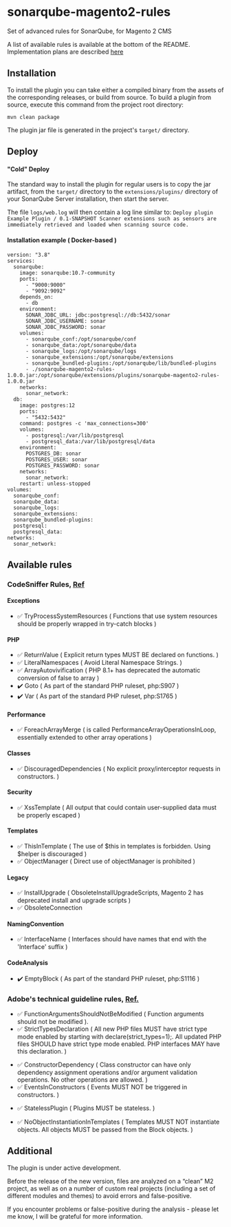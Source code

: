 # sonarqube-magento2-rules
<p>Set of advanced rules for SonarQube, for Magento 2 CMS<p>
<p> A list of available rules is available at the bottom of the README. Implementation plans are described 
<a href="https://github.com/rostilos/sonarqube-magento2-rules/blob/main/docs/TODO.md">
  here
</a>
</p>

<h2>Installation</h2>
To install the plugin you can take either a compiled binary from the assets of the corresponding releases, or build from source.
To build a plugin from source, execute this command from the project root directory:

`mvn clean package`

The plugin jar file is generated in the project's `target/` directory.

<h2>Deploy</h2>
<h4>"Cold" Deploy</h4>

The standard way to install the plugin for regular users is to copy the jar artifact, from the `target/` directory to the `extensions/plugins/` directory of your SonarQube Server installation, then start the server.

The file `logs/web.log` will then contain a log line similar to:
`Deploy plugin Example Plugin / 0.1-SNAPSHOT
Scanner extensions such as sensors are immediately retrieved and loaded when scanning source code.`

<h4>Installation example ( Docker-based )</h4>

````
version: "3.8"
services:
  sonarqube:
    image: sonarqube:10.7-community
    ports:
      - "9000:9000"
      - "9092:9092"
    depends_on:
      - db
    environment:
      SONAR_JDBC_URL: jdbc:postgresql://db:5432/sonar
      SONAR_JDBC_USERNAME: sonar
      SONAR_JDBC_PASSWORD: sonar
    volumes:
      - sonarqube_conf:/opt/sonarqube/conf
      - sonarqube_data:/opt/sonarqube/data
      - sonarqube_logs:/opt/sonarqube/logs
      - sonarqube_extensions:/opt/sonarqube/extensions
      - sonarqube_bundled-plugins:/opt/sonarqube/lib/bundled-plugins
      - ./sonarqube-magento2-rules-1.0.0.jar:/opt/sonarqube/extensions/plugins/sonarqube-magento2-rules-1.0.0.jar
    networks:
      sonar_network:
  db:
    image: postgres:12
    ports:
      - "5432:5432"
    command: postgres -c 'max_connections=300'
    volumes:
      - postgresql:/var/lib/postgresql
      - postgresql_data:/var/lib/postgresql/data
    environment:
      POSTGRES_DB: sonar
      POSTGRES_USER: sonar
      POSTGRES_PASSWORD: sonar
    networks:
      sonar_network:
    restart: unless-stopped
volumes:
  sonarqube_conf:
  sonarqube_data:
  sonarqube_logs:
  sonarqube_extensions:
  sonarqube_bundled-plugins:
  postgresql:
  postgresql_data:
networks:
  sonar_network:

````

<h2>Available rules</h2>

<h3>CodeSniffer Rules, <a href="https://github.com/magento/magento-coding-standard/blob/develop/Magento2/ruleset.xml">Ref</a></h3>

<h4>Exceptions</h4>
<ul>
    <li>✅ TryProcessSystemResources ( Functions that use system resources should be properly wrapped in try-catch blocks )</li>
</ul>

<h4>PHP</h4>
<ul>
    <li>✅ ReturnValue ( Explicit return types MUST BE declared on functions. )</li>
    <li>✅ LiteralNamespaces ( Avoid Literal Namespace Strings. )</li>
    <li>✅ ArrayAutovivification ( PHP 8.1+ has deprecated the automatic conversion of false to array )</li>
    <li>✔️ Goto ( As part of the standard PHP ruleset, php:S907 )</li>
    <li>✔️ Var ( As part of the standard PHP ruleset, php:S1765 )</li>
</ul>

<h4>Performance</h3>
<ul>
    <li>✅ ForeachArrayMerge ( is called PerformanceArrayOperationsInLoop, essentially extended to other array operations )</li>
</ul>

<h4>Classes</h4>
<ul>
    <li>✅ DiscouragedDependencies ( No explicit proxy/interceptor requests in constructors. )</li>
</ul>

<h4>Security</h4>
<ul>
    <li>✅ XssTemplate ( All output that could contain user-supplied data must be properly escaped )</li>
</ul>

<h4>Templates</h4>
<ul>
    <li>✅ ThisInTemplate ( The use of $this in templates is forbidden. Using $helper is discouraged )</li>
    <li>✅ ObjectManager ( Direct use of objectManager is prohibited )</li>
</ul>


<h4>Legacy</h4>
<ul>
    <li>✅ InstallUpgrade ( ObsoleteInstallUpgradeScripts, Magento 2 has deprecated install and upgrade scripts )</li>
    <li>✅ ObsoleteConnection</li>
</ul>

<h4>NamingConvention</h4>
<ul>
    <li>✅ InterfaceName ( Interfaces should have names that end with the 'Interface' suffix )</li>
</ul>

<h4>CodeAnalysis</h4>
<ul>
    <li>✔️ EmptyBlock ( As part of the standard PHP ruleset, php:S1116 )</li>
</ul>

<h3>Adobe's technical guideline rules, <a href="https://developer.adobe.com/commerce/php/coding-standards/technical-guidelines/">Ref.</a></h3>
<ul>
    <li>✅ FunctionArgumentsShouldNotBeModified ( Function arguments should not be modified ).</li>
    <li>✅ StrictTypesDeclaration ( All new PHP files MUST have strict type mode enabled by starting with declare(strict_types=1);. All updated PHP files SHOULD have strict type mode enabled. PHP interfaces MAY have this declaration. ) </li>
</ul>

<ul>
    <li>✅ ConstructorDependency ( Class constructor can have only dependency assignment operations and/or argument validation operations. No other operations are allowed. )</li>
    <li>✅ EventsInConstructors ( Events MUST NOT be triggered in constructors. )</li>
</ul>
<ul>
    <li>✅ StatelessPlugin ( Plugins MUST be stateless. )</li>
</ul>
<ul>
    <li>✅ NoObjectInstantiationInTemplates ( Templates MUST NOT instantiate objects. All objects MUST be passed from the Block objects. )</li>
</ul>


<h2>Additional</h2>
<p>The plugin is under active development.</p>
<p>
    Before the release of the new version, files are analyzed on a “clean” M2 project, as well as on a number of custom real projects (including a set of different modules and themes) to avoid errors and false-positive.
</p>
<p>If you encounter problems or false-positive during the analysis - please let me know, I will be grateful for more information.

</p>